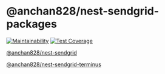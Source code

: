 # @anchan828/nest-sendgrid-packages

[![Maintainability](https://api.codeclimate.com/v1/badges/34b5a901291739507afd/maintainability)](https://codeclimate.com/github/anchan828/nest-sendgrid/maintainability)
[![Test Coverage](https://api.codeclimate.com/v1/badges/34b5a901291739507afd/test_coverage)](https://codeclimate.com/github/anchan828/nest-sendgrid/test_coverage)

[@anchan828/nest-sendgrid](https://github.com/anchan828/nest-sendgrid/tree/master/packages/sendgrid)

[@anchan828/nest-sendgrid-terminus](https://github.com/anchan828/nest-sendgrid/tree/master/packages/terminus)
